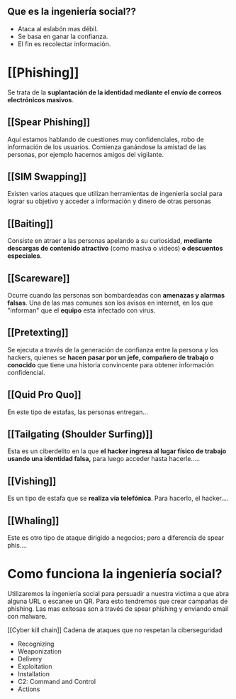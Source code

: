 ## Que es la ingeniería social??

- Ataca al eslabón mas débil.
- Se basa en ganar la confianza.
- El fin es recolectar información. 

# [[Phishing]]


Se trata de la **suplantación de la identidad mediante el envío de correos electrónicos masivos**.

## [[Spear Phishing]]

Aquí estamos hablando de cuestiones muy confidenciales, robo de información de los usuarios. Comienza ganándose la amistad de las personas, por ejemplo hacernos amigos del vigilante. 

## [[SIM Swapping]]

Existen varios ataques que utilizan herramientas de ingeniería social para lograr su objetivo y acceder a información y dinero de otras personas

## [[Baiting]]

Consiste en atraer a las personas apelando a su curiosidad, **mediante descargas de contenido atractivo** (como masiva o videos) **o descuentos especiales**. 

## [[Scareware]]

Ocurre cuando las personas son bombardeadas con **amenazas y alarmas falsas**. Una de las mas comunes son los avisos en internet, en los que "informan" que el **equipo**  esta infectado con virus.

## [[Pretexting]]

Se ejecuta a través de la generación de confianza entre la persona y los hackers, quienes se **hacen pasar por un jefe, compañero de trabajo o conocido** que tiene una historia convincente para obtener información confidencial. 

## [[Quid Pro Quo]]

En este tipo de estafas, las personas entregan...

## [[Tailgating (Shoulder Surfing)]]

Esta es un ciberdelito en la que **el hacker ingresa al lugar físico de trabajo usando una identidad falsa,** para luego acceder hasta hacerle.....

## [[Vishing]]

Es un tipo de estafa que se **realiza via telefónica**. Para hacerlo, el hacker....

## [[Whaling]]

Este es otro tipo de ataque dirigido a negocios; pero a diferencia de spear phis....


# Como funciona la ingeniería social?

Utilizaremos la ingeniería social para persuadir a nuestra victima a que abra alguna URL o escanee un QR. Para esto tendremos que crear campañas de phishing. 
Las mas exitosas son a través de spear phishing y enviando email con malware. 

[[Cyber kill chain]]
Cadena de ataques que no respetan la ciberseguridad 
- Recognizing 
- Weaponization
- Delivery
- Exploitation
- Installation 
- C2: Command and Control
- Actions